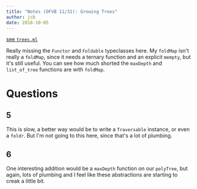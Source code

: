 ```yaml
---
title: "Notes (OFVB 11/31): Growing Trees"
author: jcb
date: 2018-10-05
---
```


[see `trees.ml`](https://github.com/johnchandlerburnham/ofvb/blob/master/11/trees.ml)

Really missing the `Functor` and `Foldable` typeclasses here. My `foldMap` isn't
really a `foldMap`, since it needs a ternary function and an explicit `mempty`,
but it's still useful. You can see how much shorted the `maxDepth` and
`list_of_tree` functions are with `foldMap`.

# Questions

## 5

This is slow, a better way would be to write a `Traversable` instance, or even a
`foldr`. But I'm not going to this here, since that's a lot of plumbing.

## 6

One interesting addition would be a `maxDepth` function on our `polyTree`, but
again, lots of plumbing and I feel like these abstractions are starting to creak
a little bit.



